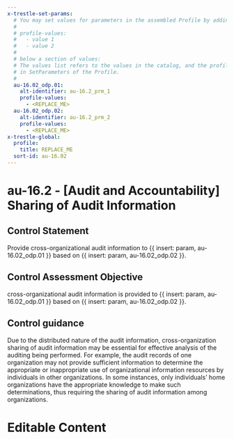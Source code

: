 ```yaml
---
x-trestle-set-params:
  # You may set values for parameters in the assembled Profile by adding
  #
  # profile-values:
  #   - value 1
  #   - value 2
  #
  # below a section of values:
  # The values list refers to the values in the catalog, and the profile-values represent values
  # in SetParameters of the Profile.
  #
  au-16.02_odp.01:
    alt-identifier: au-16.2_prm_1
    profile-values:
      - <REPLACE_ME>
  au-16.02_odp.02:
    alt-identifier: au-16.2_prm_2
    profile-values:
      - <REPLACE_ME>
x-trestle-global:
  profile:
    title: REPLACE_ME
  sort-id: au-16.02
---
```


# au-16.2 - \[Audit and Accountability\] Sharing of Audit Information

## Control Statement

Provide cross-organizational audit information to {{ insert: param, au-16.02_odp.01 }} based on {{ insert: param, au-16.02_odp.02 }}.

## Control Assessment Objective

cross-organizational audit information is provided to {{ insert: param, au-16.02_odp.01 }} based on {{ insert: param, au-16.02_odp.02 }}.

## Control guidance

Due to the distributed nature of the audit information, cross-organization sharing of audit information may be essential for effective analysis of the auditing being performed. For example, the audit records of one organization may not provide sufficient information to determine the appropriate or inappropriate use of organizational information resources by individuals in other organizations. In some instances, only individuals’ home organizations have the appropriate knowledge to make such determinations, thus requiring the sharing of audit information among organizations.

# Editable Content

<!-- Make additions and edits below -->
<!-- The above represents the contents of the control as received by the profile, prior to additions. -->
<!-- If the profile makes additions to the control, they will appear below. -->
<!-- The above markdown may not be edited but you may edit the content below, and/or introduce new additions to be made by the profile. -->
<!-- If there is a yaml header at the top, parameter values may be edited. Use --set-parameters to incorporate the changes during assembly. -->
<!-- The content here will then replace what is in the profile for this control, after running profile-assemble. -->
<!-- The current profile has no added parts for this control, but you may add new ones here. -->
<!-- Each addition must have a heading either of the form ## Control my_addition_name -->
<!-- or ## Part a. (where the a. refers to one of the control statement labels.) -->
<!-- "## Control" parts are new parts added after the statement part. -->
<!-- "## Part" parts are new parts added into the top-level statement part with that label. -->
<!-- Subparts may be added with nested hash levels of the form ### My Subpart Name -->
<!-- underneath the parent ## Control or ## Part being added -->
<!-- See https://ibm.github.io/compliance-trestle/tutorials/ssp_profile_catalog_authoring/ssp_profile_catalog_authoring for guidance. -->
